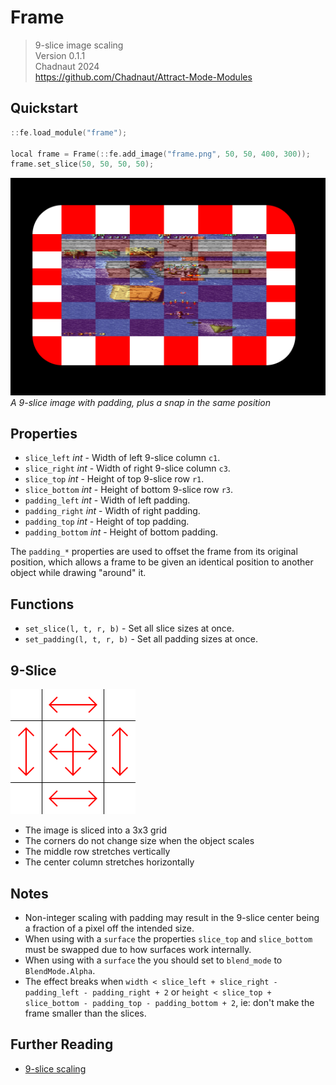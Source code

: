 # Frame

> 9-slice image scaling  
> Version 0.1.1  
> Chadnaut 2024  
> https://github.com/Chadnaut/Attract-Mode-Modules

## Quickstart

```cpp
::fe.load_module("frame");

local frame = Frame(::fe.add_image("frame.png", 50, 50, 400, 300));
frame.set_slice(50, 50, 50, 50);
```

![Example](example.png)\
*A 9-slice image with padding, plus a snap in the same position*

## Properties

- `slice_left` *int* - Width of left 9-slice column `c1`.
- `slice_right` *int* - Width of right 9-slice column `c3`.
- `slice_top` *int* - Height of top 9-slice row `r1`.
- `slice_bottom` *int* - Height of bottom 9-slice row `r3`.
- `padding_left` *int* - Width of left padding.
- `padding_right` *int* - Width of right padding.
- `padding_top` *int* - Height of top padding.
- `padding_bottom` *int* - Height of bottom padding.

The `padding_*` properties are used to offset the frame from its original position, which allows a frame to be given an identical position to another object while drawing "around" it.

## Functions

- `set_slice(l, t, r, b)` - Set all slice sizes at once.
- `set_padding(l, t, r, b)` - Set all padding sizes at once.

## 9-Slice

![Example](example-slice.png)

- The image is sliced into a 3x3 grid
- The corners do not change size when the object scales
- The middle row stretches vertically
- The center column stretches horizontally

## Notes

- Non-integer scaling with padding may result in the 9-slice center being a fraction of a pixel off the intended size.
- When using with a `surface` the properties `slice_top` and `slice_bottom` must be swapped due to how surfaces work internally.
- When using with a `surface` the you should set to `blend_mode` to `BlendMode.Alpha`.
- The effect breaks when `width < slice_left + slice_right - padding_left - padding_right + 2` or `height < slice_top + slice_bottom - padding_top - padding_bottom + 2`, ie: don't make the frame smaller than the slices.

## Further Reading

- [9-slice scaling](https://en.wikipedia.org/wiki/9-slice_scaling)
